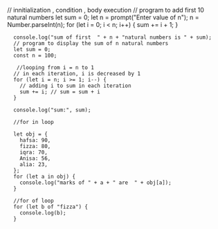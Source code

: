 // innitialization , condition , body execution
      // program to add first 10 natural numbers
      let sum = 0;
      let n = prompt("Enter value of n");
      n = Number.parseInt(n);
      for (let i = 0; i < n; i++) {
        sum += i + 1;
      }
     
      console.log("sum of first  " + n + "natural numbers is " + sum);
      // program to display the sum of n natural numbers
      let sum = 0;
      const n = 100;

       //looping from i = n to 1
      // in each iteration, i is decreased by 1
      for (let i = n; i >= 1; i--) {
        // adding i to sum in each iteration
        sum += i; // sum = sum + i
      }

      console.log("sum:", sum);

      //for in loop

      let obj = {
        hafsa: 90,
        fizza: 80,
        iqra: 70,
        Anisa: 56,
        alia: 23,
      };
      for (let a in obj) {
        console.log("marks of " + a + " are  " + obj[a]);
      }

      //for of loop
      for (let b of "fizza") {
        console.log(b);
      }
